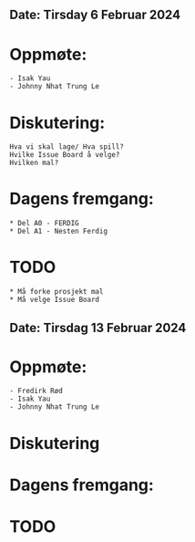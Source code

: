 ## Date: Tirsday 6 Februar 2024
# Oppmøte:
    - Isak Yau
    - Johnny Nhat Trung Le

# Diskutering:
    Hva vi skal lage/ Hva spill?
    Hvilke Issue Board å velge?
    Hvilken mal?
    

# Dagens fremgang:
    * Del A0 - FERDIG
    * Del A1 - Nesten Ferdig

# TODO
    * Må forke prosjekt mal
    * Må velge Issue Board

## Date: Tirsdag 13 Februar 2024
# Oppmøte:
    - Fredirk Rød
    - Isak Yau
    - Johnny Nhat Trung Le

# Diskutering 

# Dagens fremgang:

# TODO